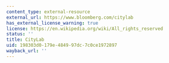 ```yaml
---
content_type: external-resource
external_url: https://www.bloomberg.com/citylab
has_external_license_warning: true
license: https://en.wikipedia.org/wiki/All_rights_reserved
status: ''
title: CityLab
uid: 198303d0-179e-4849-97dc-7c0ce1972897
wayback_url: ''
---
```


